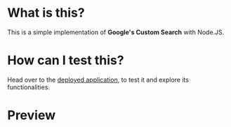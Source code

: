 # What is this?
This is a simple implementation of <b>Google's Custom Search</b> with Node.JS.

# How can I test this?
Head over to the [deployed application](https://googleimagesearch.herokuapp.com/), to test it and explore its functionalities.

# Preview
